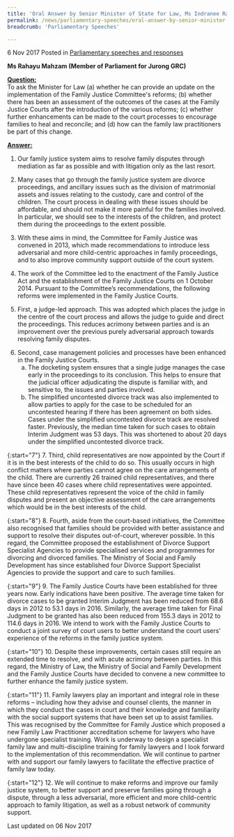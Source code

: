 ```yaml
---
title: 'Oral Answer by Senior Minister of State for Law, Ms Indranee Rajah SC, to Parliamentary Question on the Family Justice Committee''s Reforms'
permalink: /news/parliamentary-speeches/oral-answer-by-senior-minister-of-state-for-law--ms-indranee-raj/
breadcrumb: 'Parliamentary Speeches'

---
```



6 Nov 2017 Posted in [Parliamentary speeches and responses](/news/parliamentary-speeches)

**Ms Rahayu Mahzam (Member of Parliament for Jurong GRC)**

**<u>Question:</u>**  
To ask the Minister for Law (a) whether he can provide an update on the implementation of the Family Justice Committee's reforms; (b) whether there has been an assessment of the outcomes of the cases at the Family Justice Courts after the introduction of the various reforms; (c) whether further enhancements can be made to the court processes to encourage families to heal and reconcile; and (d) how can the family law practitioners be part of this change.


**<u>Answer:</u>**

1. Our family justice system aims to resolve family disputes through mediation as far as possible and with litigation only as the last resort.
 
2. Many cases that go through the family justice system are divorce proceedings, and ancillary issues such as the division of matrimonial assets and issues relating to the custody, care and control of the children. The court process in dealing with these issues should be affordable, and should not make it more painful for the families involved. In particular, we should see to the interests of the children, and protect them during the proceedings to the extent possible.
 
3. With these aims in mind, the Committee for Family Justice was convened in 2013, which made recommendations to introduce less adversarial and more child-centric approaches in family proceedings, and to also improve community support outside of the court system.
 
4. The work of the Committee led to the enactment of the Family Justice Act and the establishment of the Family Justice Courts on 1 October 2014. Pursuant to the Committee’s recommendations, the following reforms were implemented in the Family Justice Courts.
 
5. First, a judge-led approach. This was adopted which places the judge in the centre of the court process and allows the judge to guide and direct the proceedings. This reduces acrimony between parties and is an improvement over the previous purely adversarial approach towards resolving family disputes.

<ol start="6">
<li>Second, case management policies and processes have been enhanced in the Family Justice Courts.

<ol style="list-style-type: lower-alpha">
<li>The docketing system ensures that a single judge manages the case early in the proceedings to its conclusion. This helps to ensure that the judicial officer adjudicating the dispute is familiar with, and sensitive to, the issues and parties involved. </li>
 
<li>The simplified uncontested divorce track was also implemented to allow parties to apply for the case to be scheduled for an uncontested hearing if there has been agreement on both sides. Cases under the simplified uncontested divorce track are resolved faster. Previously, the median time taken for such cases to obtain Interim Judgment was 53 days. This was shortened to about 20 days under the simplified uncontested divorce track. </li>
</ol>

</li>
</ol>


{:start="7"}
7. Third, child representatives are now appointed by the Court if it is in the best interests of the child to do so. This usually occurs in high conflict matters where parties cannot agree on the care arrangements of the child. There are currently 26 trained child representatives, and there have since been 40 cases where child representatives were appointed. These child representatives represent the voice of the child in family disputes and present an objective assessment of the care arrangements which would be in the best interests of the child.

{:start="8"}
8. Fourth, aside from the court-based initiatives, the Committee also recognised that families should be provided with better assistance and support to resolve their disputes out-of-court, wherever possible. In this regard, the Committee proposed the establishment of Divorce Support Specialist Agencies to provide specialised services and programmes for divorcing and divorced families. The Ministry of Social and Family Development has since established four Divorce Support Specialist Agencies to provide the support and care to such families.

{:start="9"}
9. The Family Justice Courts have been established for three years now.  Early indications have been positive. The average time taken for divorce cases to be granted Interim Judgment has been reduced from 68.6 days in 2012 to 53.1 days in 2016. Similarly, the average time taken for Final Judgment to be granted has also been reduced from 155.3 days in 2012 to 114.6 days in 2016. We intend to work with the Family Justice Courts to conduct a joint survey of court users to better understand the court users’ experience of the reforms in the family justice system.

{:start="10"}
10. Despite these improvements, certain cases still require an extended time to resolve, and with acute acrimony between parties. In this regard, the Ministry of Law, the Ministry of Social and Family Development and the Family Justice Courts have decided to convene a new committee to further enhance the family justice system.

{:start="11"}
11. Family lawyers play an important and integral role in these reforms – including how they advise and counsel clients, the manner in which they conduct the cases in court and their knowledge and familiarity with the social support systems that have been set up to assist families. This was recognised by the Committee for Family Justice which proposed a new Family Law Practitioner accreditation scheme for lawyers who have undergone specialist training. Work is underway to design a specialist family law and multi-discipline training for family lawyers and I look forward to the implementation of this recommendation. We will continue to partner with and support our family lawyers to facilitate the effective practice of family law today.

{:start="12"}
12. We will continue to make reforms and improve our family justice system, to better support and preserve families going through a dispute, through a less adversarial, more efficient and more child-centric approach to family litigation, as well as a robust network of community support.



<p class="right-side-updated">Last updated on 06 Nov 2017</p> 

